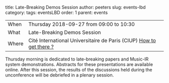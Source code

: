 title: Late-Breaking Demos Session
author: peeters
slug: events-lbd
category:
tags: eventsLBD
order: 1
parent: events

<TABLE>
<TR><TD class=xlDate>When</TD><TD class=xlGrey>
Thursday 2018-09-27 from 09:00 to 10:30
</TD></TR><TD class=xlDate>What</TD><TD class=xlGrey>
Late-Breaking Demos Session
</TD></TR><TD class=xlDate>Where</TD><TD class=xlGrey>
Cité International Universitaire de Paris (CIUP) <A HREF="../pages/venue-ciup.html">How to get there ?</A>
</TD></TR>
</TABLE>

<P></P>

Thursday morning is dedicated to late-breaking papers and Music-IR system demonstrations. Abstracts for these presentations are available online. After this session, the results of the discussions held during the unconference will be debriefed in a plenary session.
